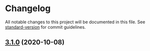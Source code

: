 # Changelog

All notable changes to this project will be documented in this file. See [standard-version](https://github.com/conventional-changelog/standard-version) for commit guidelines.

## [3.1.0](https://github.com/SolidZORO/zpix-pixel-font/compare/v3.0.2...v3.1.0) (2020-10-08)
